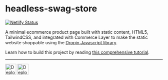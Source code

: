 # headless-swag-store

[![Netlify Status](https://api.netlify.com/api/v1/badges/c8aa583b-2c90-4095-b64e-501686e88963/deploy-status)](https://app.netlify.com/sites/headless-swag-store/deploys)

A minimal ecommerce product page built with static content, HTML5, TailwindCSS, and integrated with Commerce Layer to make the static website shoppable using the [Dropin Javascript library](https://github.com/commercelayer/commercelayer-js-dropin).

Learn how to build this project by reading [this comprehensive tutorial](https://commercelayer.io/blog/how-to-make-any-website-shoppable-with-commerce-layer).

---

[<img src="https://www.netlify.com/img/deploy/button.svg" alt="Deploy to Netlify" height="35">](https://app.netlify.com/start/deploy?repository=https://github.com/commercelayer/headless-swag-store) [<img src="https://vercel.com/button" alt="Deploy to Vercel" height="35">](https://vercel.com/new/clone?repository-url=https://github.com/commercelayer/headless-swag-store)
